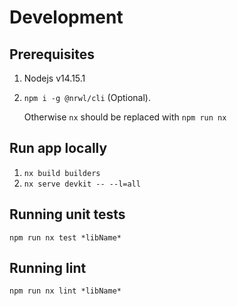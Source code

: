 # Development

## Prerequisites

1. Nodejs v14.15.1
2. `npm i -g @nrwl/cli` (Optional).

   Otherwise `nx` should be replaced with `npm run nx`

## Run app locally

1. `nx build builders`
2. `nx serve devkit -- --l=all`

## Running unit tests

`npm run nx test *libName*`

## Running lint

`npm run nx lint *libName*`
